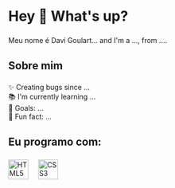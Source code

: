 <h1 align="left">Hey 👋 What's up?</h1>

###

<p align="left">Meu nome é Davi Goulart... and I'm a ..., from ....</p>

###

<h2 align="left">Sobre mim</h2>

###

<p align="left">✨ Creating bugs since ...<br>📚 I'm currently learning ...<br>🎯 Goals: ...<br>🎲 Fun fact: ...</p>

###

<h2 align="left">Eu programo com:</h2>

###

<div align="left">
 <img
   src="https://img.icons8.com/?size=100&id=owWiEaAJmGKK&format=png&color=000000" height="40" alt="HTML5 logo">
  <img width="12">
 <img
   src="https://img.icons8.com/?size=100&id=21278&format=png&color=000000" height="40" alt="CSS3 logo">
  <img width="12">
</div>

###
